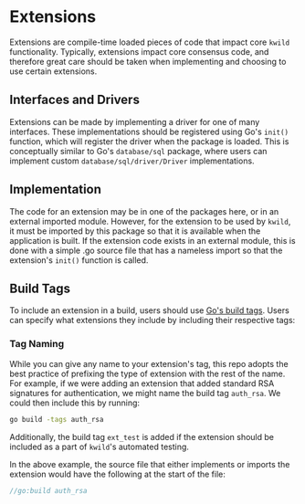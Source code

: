 # Extensions

Extensions are compile-time loaded pieces of code that impact core `kwild` functionality. Typically, extensions impact core consensus code, and therefore great care should be taken when implementing and choosing to use certain extensions.

## Interfaces and Drivers

Extensions can be made by implementing a driver for one of many interfaces. These implementations should be registered using Go's `init()` function, which will register the driver when the package is loaded.  This is conceptually similar to Go's `database/sql` package, where users can implement custom `database/sql/driver/Driver` implementations.

## Implementation

The code for an extension may be in one of the packages here, or in an external imported module. However, for the extension to be used by `kwild`, it must be imported by this package so that it is available when the application is built. If the extension code exists in an external module, this is done with a simple .go source file that has a nameless import so that the extension's `init()` function is called.

## Build Tags

To include an extension in a build, users should use [Go's build tags](https://pkg.go.dev/cmd/go#hdr-Build_constraints). Users can specify what extensions they include by including their respective tags:

### Tag Naming

While you can give any name to your extension's tag, this repo adopts the best practice of prefixing the type of extension with the rest of the name. For example, if we were adding an extension that added standard RSA signatures for authentication, we might name the build tag `auth_rsa`.  We could then include this by running:

```bash
go build -tags auth_rsa
```

Additionally, the build tag `ext_test` is added if the extension should be included as a part of `kwild`'s automated testing.

In the above example, the source file that either implements or imports the extension would have the following at the start of the file:

```go
//go:build auth_rsa
```
